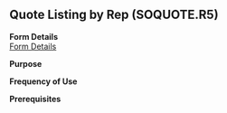 ##  Quote Listing by Rep (SOQUOTE.R5)

<PageHeader />

**Form Details**  
[ Form Details ](SOQUOTE-R5-1/README.md)   

**Purpose**  

**Frequency of Use**  

**Prerequisites**  

<badge text= "Version 8.10.57" vertical="middle" />

<PageFooter />
